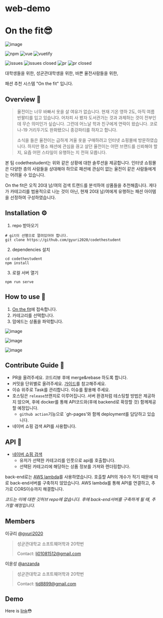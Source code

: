 # web-demo

# On the fit😎


![image](https://user-images.githubusercontent.com/66810905/146679402-0e36c9cf-4541-47a3-924e-74508b100345.png)

<p align="center">

![npm](https://img.shields.io/badge/npm-7.20.1-blue)
![vue](https://img.shields.io/badge/Vue-2.6.11-green)
![vuetify](https://img.shields.io/badge/Vuetify-2.4.0-9cf)


![issues](https://img.shields.io/github/issues/gyuri2020/codethestudent)
![issues closed](https://img.shields.io/github/issues-closed/gyuri2020/codethestudent)
![pr](https://img.shields.io/github/issues-pr/gyuri2020/codethestudent)
![pr closed](https://img.shields.io/github/issues-pr-closed/gyuri2020/codethestudent)

</p>

대학생들을 위한, 성균관대학생을 위한, 바쁜 율전사람들을 위한,

패션 추천 시스템 "On the fit" 입니다.


## Overview 👋

>율전이는 너무 바빠서 옷을 살 여유가 없습니다. 현재 기온 영하 2도, 아직 여름 반팔티를 입고 있습니다. 어차피 사 봤자 도서관가는 것과 과제하는 것이 전부인데 무슨 의미인가 싶습니다. 그런데 어느날 학과 친구에게 연락이 왔습니다. 코로나-19 거리두기도 완화됐으니 종강파티를 하자고 합니다. 
>
>소식을 들은 율전이는 급하게 겨울 옷을 구매하려고 인터넷 쇼핑몰에 방문하였습니다. 하지만 평소 패션에 관심을 끊고 살던 율전이는 어떤 브랜드를 신뢰해야 할 지, 요즘 어떤 스타일이 유행하는 지 전혀 모릅니다.

본 팀 codethestudent는 위와 같은 상황에 대한 솔루션을 제공합니다. 인터넷 쇼핑몰은 다양한 층의 사람들을 상대해야 하므로 패션에 관심이 없는 율전이 같은 사람들에게는 어려울 수 있습니다. 

On the fit은 오직 20대 남/여의 검색 트랜드를 분석하여 상품들을 추천해줍니다. 게다가 카테고리를 범용적으로 나눈 것이 아닌, 현재 20대 남/여에게 유행하는 패션 아이템을 선정하여 구성하였습니다.

## Installation ⚙

1. repo 받아오기
```
# git이 선행으로 깔려있어야 합니다.
git clone https://github.com/gyuri2020/codethestudent
```
2. dependencies 설치
```
cd codethestudent
npm install
```
3. 로컬 서버 열기
```
npm run serve
```

## How to use 🤔

1. [On the fit](https://gyuri2020.github.io/codethestudent/)에 접속합니다.
2. 카테고리를 선택합니다.
3. 맘에드는 상품을 파악합니다.

![image](https://user-images.githubusercontent.com/79851762/143767170-753c4b1e-0b10-4341-8d72-d26470db63af.png)

![image](https://user-images.githubusercontent.com/79851762/143767230-81e40394-8d61-44f4-bbc2-1e1fea6422e6.png)

![image](https://user-images.githubusercontent.com/79851762/143767263-f7cabc58-0caf-46a1-afb6-ee3692e41ca1.png)
  
## Contribute Guide 🚩

+ PR을 올려주세요. 코드리뷰 후에 merge&rebase 하도록 합니다.
+ 커밋을 단위별로 올려주세요. [가이드](https://tech.10000lab.xyz/git/git-commit-discipline.html)를 참고해주세요.
+ 이슈 위주로 Task를 관리합니다. 이슈를 활용해 주세요.
+ 호스팅은 `release`브랜치로 이루어집니다. 서버 환경처럼 테스팅할 방법은 제공하지 않으며, 후에 docker를 통해 API코드와(후에 backend로 확장할 것) 함께제공할 예정입니다.
  + `github action`기능으로 `gh-pages'와 함께 deployment를 담당하고 있습니다.
+ 네이버 쇼핑 검색 API를 사용합니다.
  
## API 🌉

- [네이버 쇼핑 검색](https://developers.naver.com/products/service-api/search/search.md)
  - 유저가 선택한 카테고리를 인풋으로 api를 호출합니다.
  - 선택된 카테고리에 해당하는 상품 정보를 가져와 렌더링합니다.

back-end로는 [AWS lambda](https://aws.amazon.com/ko/lambda/)를 사용하였습니다. 호출할 API의 개수가 적기 때문에 따로 back-end서버를 구축하지 않았습니다. AWS lambda를 통해 API를 연결하고, 추가로 CORS이슈까지 해결합니다.

*코드는 이에 대한 깃허브 repo에 없습니다. 후에 back-end서버를 구축하게 될 때, 추가할 예정입니다.*

## Members

이규리 [@gyuri2020](https://github.com/gyuri2020)
> 성균관대학교 소프트웨어학과 20학번
> 
> Contact: lj01081512@gmail.com

이윤성 [@anzanda](https://github.com/anzanda)
> 성균관대학교 소프트웨어학과 20학번
> 
> Contact: tjd8899@gmail.com

## Demo

Here is [link](https://youtu.be/WiSgzTOSgPI)😳
